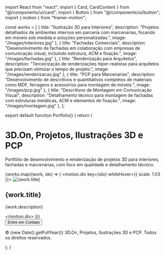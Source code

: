 import React from "react";
import { Card, CardContent } from "@/components/ui/card";
import { Button } from "@/components/ui/button";
import { motion } from "framer-motion";

const works = [
  {
    title: "Ilustração 3D para Interiores",
    description: "Projetos detalhados de ambientes internos em parceria com marcenarias, focando em móveis sob medida e soluções personalizadas.",
    image: "/images/interiores.jpg"
  },
  {
    title: "Fachadas Comerciais",
    description: "Desenvolvimento de fachadas em colaboração com empresas de comunicação visual, incluindo estrutura, ACM e fixação.",
    image: "/images/fachadas.jpg"
  },
  {
    title: "Renderização para Arquitetos",
    description: "Terceirização de renderizações hiper-realistas para arquitetos que precisam otimizar o tempo de projeto.",
    image: "/images/renderizacao.jpg"
  },
  {
    title: "PCP para Marcenarias",
    description: "Desenvolvimento de descritivos e quantitativos completos de materiais como MDF, ferragens e acessórios para montagem de móveis.",
    image: "/images/pcp.jpg"
  },
  {
    title: "Descritivos de Montagem em Comunicação Visual",
    description: "Detalhamento técnico para montagem de fachadas com estruturas metálicas, ACM e elementos de fixação.",
    image: "/images/montagem.jpg"
  },
];

export default function Portfolio() {
  return (
    <div className="p-6 max-w-7xl mx-auto grid grid-cols-1 md:grid-cols-2 lg:grid-cols-3 gap-6">
      <div className="md:col-span-2 lg:col-span-3 text-center">
        <h1 className="text-4xl font-bold mb-2">3D.On, Projetos, Ilustrações 3D e PCP</h1>
        <p className="text-lg text-gray-600 max-w-2xl mx-auto">Portfólio de desenvolvimento e renderização de projetos 3D para interiores, fachadas e marcenarias, com foco em qualidade e detalhamento técnico.</p>
      </div>
      {works.map((work, idx) => (
        <motion.div key={idx} whileHover={{ scale: 1.03 }}>
          <Card className="rounded-2xl shadow-md overflow-hidden">
            <img src={work.image} alt={work.title} className="w-full h-48 object-cover" />
            <CardContent className="p-4">
              <h2 className="text-xl font-semibold mb-2">{work.title}</h2>
              <p className="text-gray-700 text-base">{work.description}</p>
            </CardContent>
          </Card>
        </motion.div>
      ))}
      <div className="md:col-span-2 lg:col-span-3 text-center mt-6">
        <Button className="text-lg px-6 py-2 rounded-2xl">Entre em Contato</Button>
        <p className="text-sm text-gray-500 mt-4">© {new Date().getFullYear()} 3D.On, Projetos, Ilustrações 3D e PCP. Todos os direitos reservados.</p>
      </div>
    </div>
  );
}
